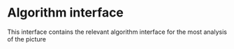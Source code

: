 # Algorithm interface

This interface contains the relevant algorithm interface for the most analysis of the picture